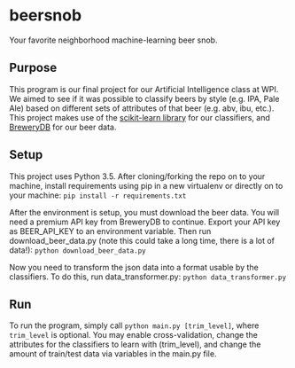 # beersnob
Your favorite neighborhood machine-learning beer snob.


## Purpose
This program is our final project for our Artificial Intelligence class at WPI. We aimed to see if it was possible to classify beers by style (e.g. IPA, Pale Ale) based on different sets of attributes of that beer (e.g. abv, ibu, etc.). This project makes use of the [scikit-learn library](http://www.scikit-learn.org) for our classifiers, and [BreweryDB](https://www.brewerydb.com) for our beer data.


## Setup
This project uses Python 3.5. After cloning/forking the repo on to your machine, install requirements using pip in a new virtualenv or directly on to your machine:
`pip install -r requirements.txt`

After the environment is setup, you must download the beer data. You will need a premium API key from BreweryDB to continue. Export your API key as BEER_API_KEY to an environment variable. Then run download_beer_data.py (note this could take a long time, there is a lot of data!):
`python download_beer_data.py`

Now you need to transform the json data into a format usable by the classifiers. To do this, run data_transformer.py:
`python data_transformer.py`


## Run
To run the program, simply call `python main.py [trim_level]`, where `trim_level` is optional. You may enable cross-validation, change the attributes for the classifiers to learn with (trim_level), and change the amount of train/test data via variables in the main.py file.

